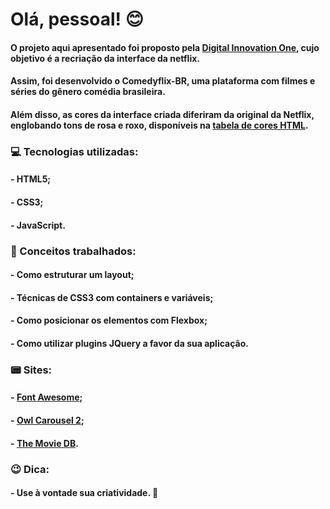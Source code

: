 # Olá, pessoal! :blush:

#### O projeto aqui apresentado foi proposto pela [Digital Innovation One](https://www.dio.me/?ref=3NO8V47B9Z), cujo objetivo é a recriação da interface da netflix.

#### Assim, foi desenvolvido o Comedyflix-BR, uma plataforma com filmes e séries do gênero comédia brasileira.

#### Além disso, as cores da interface criada diferiram da original da Netflix, englobando tons de rosa e roxo, disponíveis na [tabela de cores HTML](https://celke.com.br/artigo/tabela-de-cores-html-nome-hexadecimal-rgb).


### :computer: Tecnologias utilizadas:
#### - HTML5;
#### - CSS3;
#### - JavaScript.


### :bookmark_tabs: Conceitos trabalhados:
#### - Como estruturar um layout; 
#### - Técnicas de CSS3 com containers e variáveis; 
#### - Como posicionar os elementos com Flexbox;
#### - Como utilizar plugins JQuery a favor da sua aplicação.


### :pager: Sites:
#### - [Font Awesome](https://fontawesome.com/); 
#### - [Owl Carousel 2](https://owlcarousel2.github.io/OwlCarousel2/);
#### - [The Movie DB](https://www.themoviedb.org/).


### :wink: Dica: 
#### - Use à vontade sua criatividade. :rocket:
